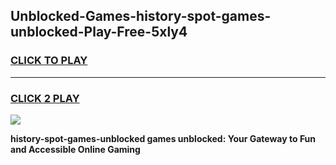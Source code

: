 
## Unblocked-Games-history-spot-games-unblocked-Play-Free-5xly4
<h3>
<a href="https://premium76.site?title=history-spot-games-unblocked&ref=17A">CLICK TO PLAY</a></h3>
<hr>

<h3>
<a href="https://premium76.site?title=history-spot-games-unblocked&ref=17A">CLICK 2 PLAY</a>
  
</h3>

<a href="https://premium76.site?title=history-spot-games-unblocked&ref=17A"><img src="https://clearcache.store/games.png"></a>


**history-spot-games-unblocked games unblocked: Your Gateway to Fun and Accessible Online Gaming**
